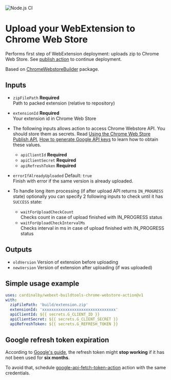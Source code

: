 ![Node.js CI](https://github.com/cardinalby/webext-buildtools-chrome-webstore-action/workflows/build-test/badge.svg)

# Upload your WebExtension to Chrome Web Store

Performs first step of WebExtension deployment: uploads zip to Chrome Web Store.
See [publish action](https://github.com/cardinalby/webext-buildtools-chrome-webstore-publish-action) to
continue deployment.

Based on [ChromeWebstoreBuilder](https://www.npmjs.com/package/webext-buildtools-chrome-webstore-builder) 
package.

## Inputs

* `zipFilePath` **Required**<br>
Path to packed extension (relative to repository)

* `extensionId` **Required**<br>
Your extension id in Chrome Web Store

* The following inputs allows action to access Chrome Webstore API. You should store them as secrets.
Read 
[Using the Chrome Web Store Publish API](https://developer.chrome.com/webstore/using_webstore_api), 
[How to generate Google API keys](https://github.com/DrewML/chrome-webstore-upload/blob/master/How%20to%20generate%20Google%20API%20keys.md)
to learn how to obtain these values.
    * `apiClientId` **Required**
    * `apiClientSecret` **Required**
    * `apiRefreshToken` **Required** 

* `errorIfAlreadyUploaded` Default: `true`<br>
Finish with error if the same version is already uploaded.

* To handle long item processing (if after upload API returns `IN_PROGRESS` state) 
optionally you can specify 2 following inputs to check until it has `SUCCESS` state:
    * `waitForUploadCheckCount`<br>
    Checks count in case of upload finished with IN_PROGRESS status
    * `waitForUploadCheckIntervalMs`<br>
    Checks interval in ms in case of upload finished with IN_PROGRESS status

## Outputs

* `oldVersion` Version of extension before uploading
* `newVersion` Version of extension after uploading (if was uploaded)

## Simple usage example

```yaml
uses: cardinalby/webext-buildtools-chrome-webstore-action@v1
with:
  zipFilePath: 'build/extension.zip'
  extensionId: 'xxxxxxxxxxxxxxxxxxxxxxxxxxxxxxxx'
  apiClientId: ${{ secrets.G_CLIENT_ID }}
  apiClientSecret: ${{ secrets.G_CLIENT_SECRET }}
  apiRefreshToken: ${{ secrets.G_REFRESH_TOKEN }}
```

## Google refresh token expiration

According to [Google's guide](https://developers.google.com/identity/protocols/oauth2#expiration), 
the refresh token might **stop working** if it has not been used for **six months**. 

To avoid that, schedule
[google-api-fetch-token-action](https://github.com/cardinalby/google-api-fetch-token-action) action 
with the same credentials.